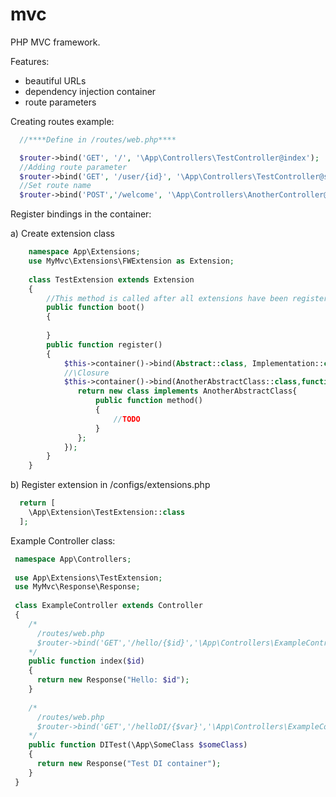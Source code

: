 # mvc
PHP MVC framework. 

Features:
 - beautiful URLs
 - dependency injection container
 - route parameters

Creating routes example:
  ```php
    //****Define in /routes/web.php****
  
    $router->bind('GET', '/', '\App\Controllers\TestController@index');
    //Adding route parameter
    $router->bind('GET', '/user/{id}', '\App\Controllers\TestController@showUserInfo');
    //Set route name
    $router->bind('POST','/welcome', '\App\Controllers\AnotherController@welcome')->name('welcomPage'); 
  ```
  
Register bindings in the container:
  
  a) Create extension class
  ```php
      namespace App\Extensions;
      use MyMvc\Extensions\FWExtension as Extension;
      
      class TestExtension extends Extension
      {
          //This method is called after all extensions have been registered. 
          public function boot()
          {
              
          }
          public function register()
          {
              $this->container()->bind(Abstract::class, Implementation::class);
              //\Closure 
              $this->container()->bind(AnotherAbstractClass::class,function ($container){
                 return new class implements AnotherAbstractClass{
                     public function method()
                     {
                         //TODO
                     }
                 };
              });
          }
      }
  ```
b) Register extension in /configs/extensions.php
  ```php
    return [
      \App\Extension\TestExtension::class
    ];
  ```
  
Example Controller class:
  ```php
   namespace App\Controllers;
   
   use App\Extensions\TestExtension;
   use MyMvc\Response\Response;
   
   class ExampleController extends Controller
   {
      /*
        /routes/web.php
        $router->bind('GET','/hello/{$id}','\App\Controllers\ExampleController@index');
      */
      public function index($id)
      {
        return new Response("Hello: $id");
      }
      
      /*
        /routes/web.php
        $router->bind('GET','/helloDI/{$var}','\App\Controllers\ExampleController@DITest');
      */
      public function DITest(\App\SomeClass $someClass)
      {
        return new Response("Test DI container");
      }
   }
  ```
